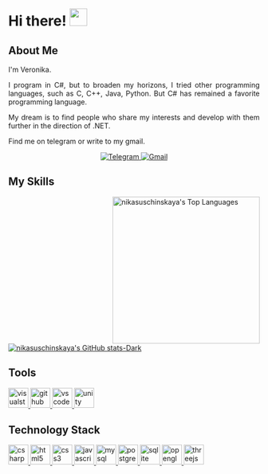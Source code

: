 # Hi there! <img src="https://github.com/TheDudeThatCode/TheDudeThatCode/blob/master/Assets/Hi.gif" width="35" />

## About Me
<p align="justify">I'm Veronika. </p>

<p align="justify">I program in C#, but to broaden my horizons, I tried other programming languages, such as C, C++, Java, Python. 
But C# has remained a favorite programming language. </p>

<p align="justify">My dream is to find people who share my interests and develop with them further in the direction of .NET. </p>

<p align="justify">Find me on telegram or write to my gmail. </p>

<div align="center">
  </a>
    <a href="https://t.me/sin_angel" target="_blank">
    <img alt="Telegram" src="https://img.shields.io/badge/Telegram-2CA5E0?style=for-the-badge&logo=telegram&logoColor=white">
  <a href="mailto:nikasuschinskaya@gmail.com" target="_blank">
    <img alt="Gmail" src="https://img.shields.io/badge/Gmail-D14836?style=for-the-badge&logo=gmail&logoColor=white">
  </a>
</div>

## My Skills

<img src="https://cheesits456-readme-stats.vercel.app/api/top-langs?username=nikasuschinskaya&layout=compact&card_width=275&theme=github_dark&langs_count=10&hide=c,meson,makefile,m4&exclude_repo=github-readme-stats,BitJanitor,github-activity-readme,fancy-git,challengeBot" alt="nikasuschinskaya's Top Languages" align="right" width="295">


[![nikasuschinskaya's GitHub stats-Dark](https://github-readme-stats.vercel.app/api?username=nikasuschinskaya&show_icons=true&theme=dark#gh-dark-mode-only)](https://github.com/nikasuschinskaya/github-readme-stats#gh-dark-mode-only)
<!-- ![nikasuschinskaya's GitHub Stats][github-stats-img] -->
<!--![nikasuschinskaya's GitHub stats](https://github-readme-stats.vercel.app/api?username=nikasuschinskaya&show_icons=true&include_all_commits=true&theme=github_dark)-->

## Tools

<a href="https://visualstudio.microsoft.com/" target="_blank"> <img src="https://cdn.jsdelivr.net/gh/devicons/devicon/icons/visualstudio/visualstudio-plain.svg" alt="visualstudio" width="40" height="40"/> </a> 
<a href="https://github.com" target="_blank"> <img src="https://cdn.jsdelivr.net/gh/devicons/devicon/icons/github/github-original.svg" alt="github" width="40" height="40"/> </a> 
<a href="https://code.visualstudio.com/" target="_blank"> <img src="https://cdn.jsdelivr.net/gh/devicons/devicon/icons/vscode/vscode-original.svg" alt="vscode" width="40" height="40"/> </a> 
<a href="https://unity.com/" target="_blank"> <img src="https://cdn.jsdelivr.net/gh/devicons/devicon/icons/unity/unity-original.svg" alt="unity" width="40" height="40"/> </a> 


## Technology Stack
<a href="https://learn.microsoft.com/en-us/dotnet/csharp/" target="_blank"> <img src="https://cdn.jsdelivr.net/gh/devicons/devicon/icons/csharp/csharp-original.svg" alt="csharp" width="40" height="40"/> </a> 
<a href="https://en.wikipedia.org/wiki/HTML" target="_blank"> <img src="https://cdn.jsdelivr.net/gh/devicons/devicon/icons/html5/html5-original.svg" alt="html5" width="40" height="40"/> </a> 
<a href="https://www.w3.org/Style/CSS/Overview.en.html" target="_blank"> <img src="https://cdn.jsdelivr.net/gh/devicons/devicon/icons/css3/css3-original.svg" alt="css3" width="40" height="40"/> </a> 
<a href="https://developer.mozilla.org/en-US/docs/Web/JavaScript" target="_blank"> <img src="https://cdn.jsdelivr.net/gh/devicons/devicon/icons/javascript/javascript-original.svg" alt="javascript" width="40" height="40"/> </a> 
<a href="https://www.mysql.com/" target="_blank"> <img src="https://cdn.jsdelivr.net/gh/devicons/devicon/icons/mysql/mysql-original.svg" alt="mysql" width="40" height="40"/> </a> 
<a href="https://www.postgresql.org/" target="_blank"> <img src="https://cdn.jsdelivr.net/gh/devicons/devicon/icons/postgresql/postgresql-original.svg" alt="postgresql" width="40" height="40"/> </a> 
<a href="https://www.sqlite.org/index.html" target="_blank"> <img src="https://cdn.jsdelivr.net/gh/devicons/devicon/icons/sqlite/sqlite-original.svg" alt="sqlite" width="40" height="40"/> </a> 
<a href="https://www.opengl.org/" target="_blank"> <img src="https://cdn.jsdelivr.net/gh/devicons/devicon/icons/opengl/opengl-original.svg" alt="opengl" width="40" height="40"/> </a> 
<a href="https://threejs.org/" target="_blank"> <img src="https://cdn.jsdelivr.net/gh/devicons/devicon/icons/threejs/threejs-original.svg" alt="threejs" width="40" height="40"/> </a> 

<!--[github-stats-img]: https://cheesits456-readme-stats.vercel.app/api?username=nikasuschinskaya&count_private=true&show_icons=true&include_all_commits=true&theme=github_dark-->
